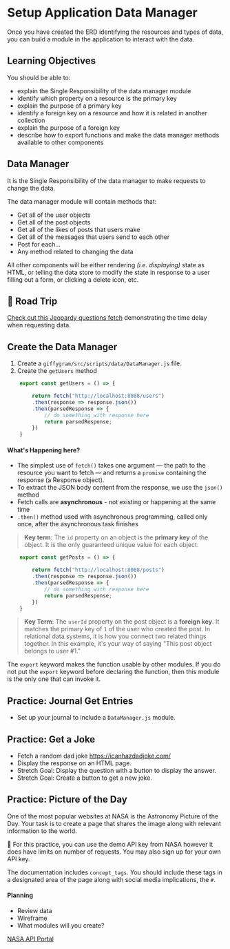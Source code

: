 # Setup Application Data Manager

Once you have created the ERD identifying the resources and types of data, you can build a module in the application to interact with the data.


## Learning Objectives
You should be able to:
* explain the Single Responsibility of the data manager module
* identify which property on a resource is the primary key
* explain the purpose of a primary key
* identify a foreign key on a resource and how it is related in another collection
* explain the purpose of a foreign key
* describe how to export functions and make the data manager methods available to other components

## Data Manager

It is the Single Responsibility of the data manager to make requests to change the data.

The data manager module will contain methods that:

* Get all of the user objects
* Get all of the post objects
* Get all of the likes of posts that users make
* Get all of the messages that users send to each other
* Post for each...
* Any method related to changing the data

All other components will be either rendering _(i.e. displaying)_ state as HTML, or telling the data store to modify the state in response to a user filling out a form, or clicking a delete icon, etc.

## 🚌 Road Trip
[Check out this Jeopardy questions fetch](https://github.com/brendalong/fetch-me) demonstrating the time delay when requesting data.

## Create the Data Manager

1. Create a `giffygram/src/scripts/data/DataManager.js` file.
1. Create the `getUsers` method

```js
    export const getUsers = () => {

        return fetch("http://localhost:8088/users")
        .then(response => response.json())
        .then(parsedResponse => {
            // do something with response here
            return parsedResponse;
        })
    }

```

#### What's Happening here?
* The simplest use of `fetch()` takes one argument — the path to the resource you want to fetch — and returns a `promise` containing the response (a Response object).
* To extract the JSON body content from the response, we use the `json()` method
* Fetch calls are **asynchronous** - not existing or happening at the same time
* `.then()` method used with asynchronous programming, called only once, after the asynchronous task finishes



> **Key term**: The `id` property on an object is the **primary key** of the object. It is the only guaranteed unique value for each object.

```js
    export const getPosts = () => {

        return fetch("http://localhost:8088/posts")
        .then(response => response.json())
        .then(parsedResponse => {
            // do something with response here
            return parsedResponse;
        })
    }

```

> **Key Term**: The `userId` property on the post object is a **foreign key**. It matches the primary key of `1` of the user who created the post. In relational data systems, it is how you connect two related things together. In this example, it's your way of saying "This post object belongs to user #1."


The `export` keyword makes the function usable by other modules. If you do not put the `export` keyword before declaring the function, then this module is the only one that can invoke it.

## Practice: Journal Get Entries
* Set up your journal to include a `DataManager.js` module.

## Practice: Get a Joke
* Fetch a random dad joke https://icanhazdadjoke.com/
* Display the response on an HTML page.
* Stretch Goal: Display the question with a button to display the answer.
* Stretch Goal: Create a button to get a new joke.

## Practice: Picture of the Day
One of the most popular websites at NASA is the Astronomy Picture of the Day. Your task is to create a page that shares the image along with relevant information to the world. 

 🚀 For this practice, you can use the demo API key from NASA however it does have limits on number of requests. You may also sign up for your own API key.
 
 The documentation includes `concept_tags`. You should include these tags in a designated area of the page along with social media implications, the `#`.

#### Planning
* Review data
* Wireframe
* What modules will you create?


[NASA API Portal](https://api.nasa.gov/)
